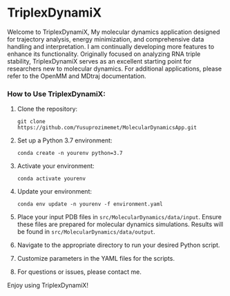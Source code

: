 # TriplexDynamiX

Welcome to TriplexDynamiX, My molecular dynamics application designed for trajectory analysis, energy minimization, and comprehensive data handling and interpretation. I am continually developing more features to enhance its functionality. Originally focused on analyzing RNA triple stability, TriplexDynamiX serves as an excellent starting point for researchers new to molecular dynamics. For additional applications, please refer to the OpenMM and MDtraj documentation.

### How to Use TriplexDynamiX:

1. Clone the repository:
   ```
   git clone https://github.com/Yusuprozimemet/MolecularDynamicsApp.git
   ```

2. Set up a Python 3.7 environment:
   ```
   conda create -n yourenv python=3.7
   ```

3. Activate your environment:
   ```
   conda activate yourenv
   ```

4. Update your environment:
   ```
   conda env update -n yourenv -f environment.yaml
   ```

5. Place your input PDB files in `src/MolecularDynamics/data/input`. Ensure these files are prepared for molecular dynamics simulations. Results will be found in `src/MolecularDynamics/data/output`.

6. Navigate to the appropriate directory to run your desired Python script.

7. Customize parameters in the YAML files for the scripts.

8. For questions or issues, please contact me.

Enjoy using TriplexDynamiX!
